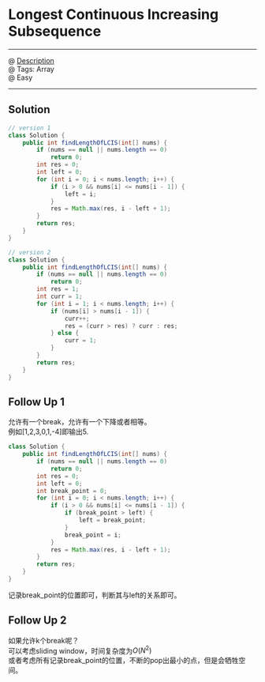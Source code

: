 # Longest Continuous Increasing Subsequence
------------------
@ [Description](https://leetcode.com/problems/longest-continuous-increasing-subsequence/)  
@ Tags: Array     
@ Easy

------------------
## Solution
```java
// version 1
class Solution {
    public int findLengthOfLCIS(int[] nums) {
        if (nums == null || nums.length == 0)
            return 0;
        int res = 0;
        int left = 0;
        for (int i = 0; i < nums.length; i++) {
            if (i > 0 && nums[i] <= nums[i - 1]) {
                left = i;
            }
            res = Math.max(res, i - left + 1);
        }
        return res;
    }
}

// version 2
class Solution {
    public int findLengthOfLCIS(int[] nums) {
        if (nums == null || nums.length == 0)
            return 0;
        int res = 1;
        int curr = 1;
        for (int i = 1; i < nums.length; i++) {
            if (nums[i] > nums[i - 1]) {
                curr++;
                res = (curr > res) ? curr : res;
            } else {
                curr = 1;
            }
        }
        return res;
    }
}
```

## Follow Up 1
允许有一个break，允许有一个下降或者相等。  
例如[1,2,3,0,1,-4]即输出5.  
```java
class Solution {
    public int findLengthOfLCIS(int[] nums) {
        if (nums == null || nums.length == 0)
            return 0;
        int res = 0;
        int left = 0;
        int break_point = 0;
        for (int i = 0; i < nums.length; i++) {
            if (i > 0 && nums[i] <= nums[i - 1]) {
                if (break_point > left) {
                    left = break_point; 
                }
                break_point = i;
            }
            res = Math.max(res, i - left + 1);
        }
        return res;
    }
}
```
记录break_point的位置即可，判断其与left的关系即可。  

## Follow Up 2
如果允许k个break呢？  
可以考虑sliding window，时间复杂度为$O(N^2)$  
或者考虑所有记录break_point的位置，不断的pop出最小的点，但是会牺牲空间。  
